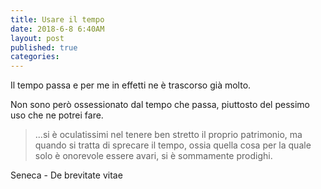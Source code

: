 ```yaml
---
title: Usare il tempo
date: 2018-6-8 6:40AM
layout: post
published: true
categories: 
---
```

Il tempo passa e per me in effetti ne è trascorso già molto.

Non sono però ossessionato dal tempo che passa, piuttosto del pessimo uso che ne potrei fare.


> ...si è oculatissimi nel tenere ben stretto il proprio patrimonio, ma quando si tratta di sprecare il tempo, ossia quella cosa per la quale solo è onorevole essere avari, si è sommamente prodighi.

Seneca - De brevitate vitae

